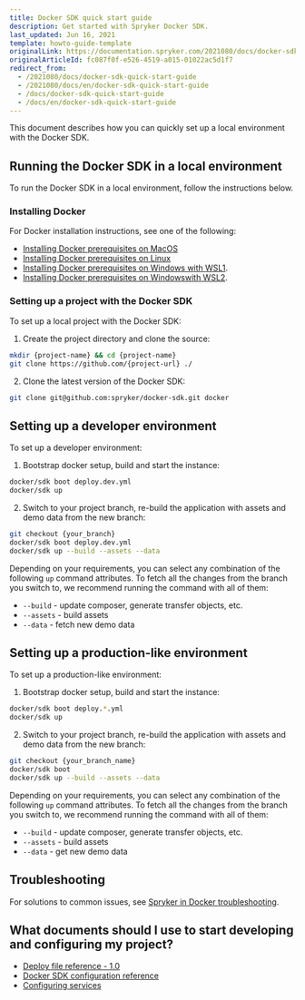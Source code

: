 ```yaml
---
title: Docker SDK quick start guide
description: Get started with Spryker Docker SDK.
last_updated: Jun 16, 2021
template: howto-guide-template
originalLink: https://documentation.spryker.com/2021080/docs/docker-sdk-quick-start-guide
originalArticleId: fc087f0f-e526-4519-a015-01022ac5d1f7
redirect_from:
  - /2021080/docs/docker-sdk-quick-start-guide
  - /2021080/docs/en/docker-sdk-quick-start-guide
  - /docs/docker-sdk-quick-start-guide
  - /docs/en/docker-sdk-quick-start-guide
---
```


This document describes how you can quickly set up a local environment with the Docker SDK.

## Running the Docker SDK in a local environment

To run the Docker SDK in a local environment, follow the instructions below.

### Installing Docker

For Docker installation instructions, see one of the following:
* [Installing Docker prerequisites on MacOS](https://docs.spryker.com/docs/scos/dev/setup/installing-spryker-with-docker/docker-installation-prerequisites/installing-docker-prerequisites-on-macos.html)
* [Installing Docker prerequisites on Linux](https://docs.spryker.com/docs/scos/dev/setup/installing-spryker-with-docker/docker-installation-prerequisites/installing-docker-prerequisites-on-linux.html)
* [Installing Docker prerequisites on Windows with WSL1](https://docs.spryker.com/docs/scos/dev/setup/installing-spryker-with-docker/docker-installation-prerequisites/installing-docker-prerequisites-on-windows-with-wsl1.html).
* [Installing Docker prerequisites on Windowswith WSL2](https://docs.spryker.com/docs/scos/dev/setup/installing-spryker-with-docker/docker-installation-prerequisites/installing-docker-prerequisites-on-windows-with-wsl2.html).

### Setting up a project with the Docker SDK

To set up a local project with the Docker SDK:

1. Create the project directory and clone the source:

```bash
mkdir {project-name} && cd {project-name}
git clone https://github.com/{project-url} ./
```

2. Clone the latest version of the Docker SDK:

```bash
git clone git@github.com:spryker/docker-sdk.git docker
```


## Setting up a developer environment

To set up a developer environment:

1. Bootstrap docker setup, build and start the instance:

```bash
docker/sdk boot deploy.dev.yml
docker/sdk up
```

2. Switch to your project branch, re-build the application with assets and demo data from the new branch:

```bash
git checkout {your_branch}
docker/sdk boot deploy.dev.yml
docker/sdk up --build --assets --data
```

Depending on your requirements, you can select any combination of the following `up` command attributes. To fetch all the changes from the branch you switch to, we recommend running the command with all of them:

- `--build` - update composer, generate transfer objects, etc.
- `--assets` - build assets
- `--data` - fetch new demo data


## Setting up a production-like environment

To set up a production-like environment:

1. Bootstrap docker setup, build and start the instance:

```bash
docker/sdk boot deploy.*.yml
docker/sdk up
```

2. Switch to your project branch, re-build the application with assets and demo data from the new branch:

```bash
git checkout {your_branch_name}
docker/sdk boot
docker/sdk up --build --assets --data
```

Depending on your requirements, you can select any combination of the following `up` command attributes. To fetch all the changes from the branch you switch to, we recommend running the command with all of them:

- `--build` - update composer, generate transfer objects, etc.
- `--assets` - build assets
- `--data` - get new demo data


## Troubleshooting

For solutions to common issues, see [Spryker in Docker troubleshooting](https://docs.spryker.com/docs/scos/dev/troubleshooting/troubleshooting-spryker-in-docker-issues/troubleshooting-docker-installation/docker-daemon-is-not-running.html).


## What documents should I use to start developing and configuring my project?

* [Deploy file reference - 1.0](/docs/scos/dev/the-docker-sdk/{{page.version}}/deploy-file/deploy-file-reference-1.0.html)
* [Docker SDK configuration reference](/docs/scos/dev/the-docker-sdk/{{page.version}}/docker-sdk-configuration-reference.html)
* [Configuring services](/docs/scos/dev/the-docker-sdk/{{page.version}}/configuring-services.html)
